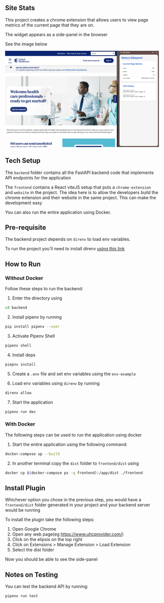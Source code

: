 ## Site Stats
This project creates a chrome extension that allows users to view page metrics of the current page that they are on. 

The widget appears as a side-panel in the browser

See the image below

![alt text](/project-demo.jpg)



## Tech Setup
The `backend` folder contains all the FastAPI backend code that implements API endpoints for the application

The `frontend` contains a React viteJS setup that puts a `chrome-extension` and `website` in the project. The idea here is to allow the developers build the chrome extension and their website in the same project. This can make the development easy

You can also run the entire application using Docker.

## Pre-requisite

The backend project depends on `direnv` to load env variables. 

To run the project you'll need to install direnv [using this link](https://direnv.net/docs/installation.html) 



## How to Run

### Without Docker

Follow these steps to run the backend:
1. Enter the directory using 
```bash
cd backend
```

2. Install pipenv by running 

```bash
pip install pipenv --user
```

3. Activate Pipenv Shell 
```bash 
pipenv shell
```

4. Install deps
```bash
piepnv install 
```

5. Create a `.env` file and set env variables using the `env-example`

6. Load env variables using `direnv` by running 

```bash
direnv allow
```

7. Start the application

```bash
pipenv run dev
```

### With  Docker

The following steps can be used to run the application using docker

1. Start the entire application using the following command:
```bash
docker-compose up --build
```

2. In another terminal copy the `dist` folder to `frontend/dist` using 

```bash
docker cp $(docker-compose ps -q frontend):/app/dist ./frontend
```

## Install Plugin
Whichever option you chose in the previous step, you would have a `frontend/dist` folder generated in your project  and your backend server would be running 

To install the plugin take the following steps:
1. Open Google Chrome
2. Open any web page(eg https://www.uhcprovider.com/)
3. Click on the elipsis on the top right 
4. Click on Extensions > Manage Extension > Load Extension
5. Select the dist folder

Now you should be able to see the side-panel

## Notes on Testing

You can test the backend API by running:

```bash
pipenv run test
```
